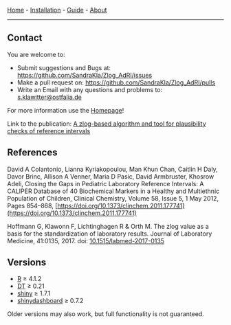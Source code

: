 [Home](./index.md) - [Installation](./install.md) - [Guide](./guide.md) - [About](./about.md)

---

## Contact

You are welcome to:
- Submit suggestions and Bugs at: https://github.com/SandraKla/Zlog_AdRI/issues
- Make a pull request on: https://github.com/SandraKla/Zlog_AdRI/pulls
- Write an Email with any questions and problems to: s.klawitter@ostfalia.de

For more information use the [Homepage](https://sandrakla.github.io/Zlog_AdRI/)! 

Link to the publication: [A zlog-based algorithm and tool for plausibility checks of reference intervals](https://www.degruyter.com/document/doi/10.1515/cclm-2022-0688/html)

## References

David A Colantonio, Lianna Kyriakopoulou, Man Khun Chan, Caitlin H Daly, Davor Brinc, Allison A Venner, Maria D Pasic, David Armbruster, Khosrow Adeli, Closing the Gaps in Pediatric Laboratory Reference Intervals: A CALIPER Database of 40 Biochemical Markers in a Healthy and Multiethnic Population of Children, Clinical Chemistry, Volume 58, Issue 5, 1 May 2012, Pages 854–868, [https://doi.org/10.1373/clinchem.2011.177741](https://doi.org/10.1373/clinchem.2011.177741)

Hoffmann G, Klawonn F, Lichtinghagen R & Orth M. The zlog value as a basis for the standardization of laboratory results. Journal of Laboratory Medicine, 41:0135, 2017. doi: [10.1515/labmed-2017-0135](https://doi.org/10.1515/labmed-2017-0135)

## Versions 

* [R](https://www.r-project.org) ≥ 4.1.2
* [DT](https://cran.r-project.org/web/packages/DT/index.html) ≥ 0.21
* [shiny](https://cran.r-project.org/web/packages/shiny/index.html) ≥ 1.7.1
* [shinydashboard](https://cran.r-project.org/web/packages/shinydashboard/index.html) ≥ 0.7.2

Older versions may also work, but full functionality is not guaranteed.
